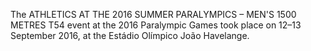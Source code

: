 The ATHLETICS AT THE 2016 SUMMER PARALYMPICS – MEN'S 1500 METRES T54 event at the 2016 Paralympic Games took place on 12–13 September 2016, at the Estádio Olímpico João Havelange.
